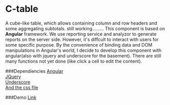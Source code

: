 C-table
=======
A cube-like table, which allows containing column and row headers and some aggregating subtotals. still working.........
This component is based on **Angular** framework. We use reporting service and analyzor to generate reports on the server side. However, it's diffcult to interact with users for some specific purpose. By the convenience of binding data and DOM manipulations in Angular's world, I decide to develop this component with angular(also with jquery and underscore for the basement). There are still many functions not yet done (like click a cell to edit the content).

###Dependiencies
[Angular](http://https://angularjs.org/)<br>
[JQuery](http://jquery.com/)<br>
[Underscore](http://underscorejs.org/)<br>
[And the css file](http://newcomer520.github.io/c-table/build/stylesheets/ips2.css)<br>


###Demo
[Link](http://newcomer520.github.io/c-table/)

